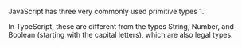 JavaScript has three very commonly used primitive types
1.

In TypeScript, these are different from the types String, Number, and Boolean (starting with the capital letters), which are also legal types. 